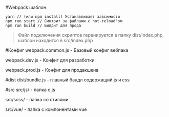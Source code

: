 #Webpack шаблон

```
yarn // (или npm install) Устанавливает завсимости
npm run start // Смотрит за файлами с hot-reload'ом
npm run build // Билдит для прода
```
>Файл подключения скриптов геренируется в папку dist/index.php, шаблон находится в src/index.php

#Конфиг
webpack.common.js - Базовый конфиг вебпака

webpack.dev.js - Конфиг для разработки

webpack.prod.js - Конфиг для продакшена

#dist
dist/bundle.js - главный бандл содержащий js и css

#src
src/js/ - папка c js

src/scss/ - папка со стилями

src/vue/ - папка с компонентами vue
